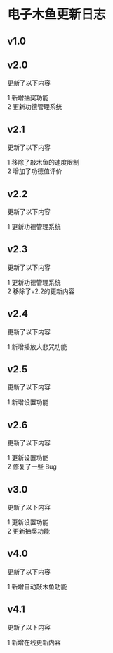 # 电子木鱼更新日志

## v1.0

## v2.0
更新了以下内容

1 新增抽奖功能    
2 更新功德管理系统

## v2.1
更新了以下内容

1 移除了敲木鱼的速度限制  
2 增加了功德值评价  

## v2.2
更新了以下内容

1 更新功德管理系统  

## v2.3
更新了以下内容
 
1 更新功德管理系统  
2 移除了v2.2的更新内容  

## v2.4
更新了以下内容  

1 新增播放大悲咒功能   

## v2.5
更新了以下内容

1 新增设置功能

## v2.6
更新了以下内容

1 更新设置功能    
2 修复了一些 Bug

## v3.0
更新了以下内容

1 更新设置功能    
2 更新抽奖功能  

## v4.0
更新了以下内容

1 新增自动敲木鱼功能  

## v4.1
更新了以下内容

1 新增在线更新内容